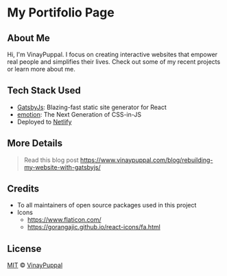 # My Portifolio Page

## About Me

Hi, I'm VinayPuppal. I focus on creating interactive websites that empower real people and simplifies their lives. Check out some of my recent projects or learn more about me.

## Tech Stack Used

* [GatsbyJs](https://gatsbyjs.org): Blazing-fast static site generator for React
* [emotion](https://emotion.sh/): The Next Generation of CSS-in-JS
* Deployed to [Netlify](https://netlify.com)

## More Details

> Read this blog post https://www.vinaypuppal.com/blog/rebuilding-my-website-with-gatsbyjs/

## Credits

* To all maintainers of open source packages used in this project
* Icons
  * https://www.flaticon.com/
  * https://gorangajic.github.io/react-icons/fa.html

## License

[MIT](/LICENSE.md) © [VinayPuppal](https://www.vinaypuppal.com)

